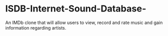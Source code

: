 # ISDB-Internet-Sound-Database-
An IMDb clone that will allow users to view, record and rate music and gain information regarding artists. 
